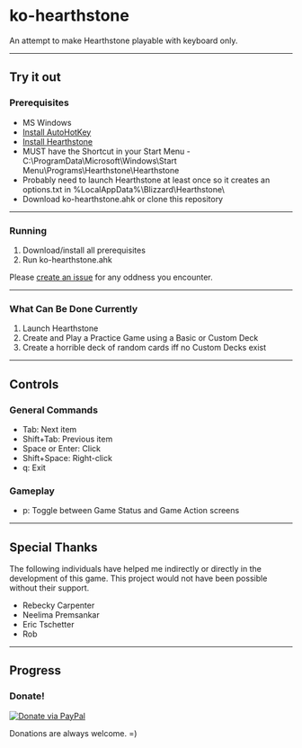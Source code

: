 # ko-hearthstone
An attempt to make Hearthstone playable with keyboard only.

---

## Try it out

### Prerequisites
* MS Windows
* [Install AutoHotKey](http://www.autohotkey.com/)
* [Install Hearthstone](https://us.battle.net/account/download/)
* MUST have the Shortcut in your Start Menu  - C:\ProgramData\Microsoft\Windows\Start Menu\Programs\Hearthstone\Hearthstone
* Probably need to launch Hearthstone at least once so it creates an options.txt in %LocalAppData%\Blizzard\Hearthstone\
* Download ko-hearthstone.ahk or clone this repository

---

### Running
1. Download/install all prerequisites
2. Run ko-hearthstone.ahk

Please [create an issue](https://github.com/garcialo/ko-hearthstone/issues/new) for any oddness you encounter.

---

### What Can Be Done Currently
1. Launch Hearthstone
1. Create and Play a Practice Game using a Basic or Custom Deck
1. Create a horrible deck of random cards iff no Custom Decks exist

---

## Controls

### General Commands
* Tab: Next item
* Shift+Tab: Previous item
* Space or Enter: Click
* Shift+Space: Right-click
* q: Exit

### Gameplay
* p: Toggle between Game Status and Game Action screens

---

## Special Thanks
The following individuals have helped me indirectly or directly in the development of this game. This project would not have been possible without their support.
* Rebecky Carpenter
* Neelima Premsankar
* Eric Tschetter
* Rob

---

## Progress

### Donate!

[![Donate via PayPal](https://www.paypalobjects.com/en_US/i/btn/btn_donate_LG.gif)](https://www.paypal.com/cgi-bin/webscr?cmd=_donations&business=QGZEM4MF9P6NU&lc=US&item_name=KO%2dHearthstone&currency_code=USD&bn=PP%2dDonationsBF%3abtn_donate_LG%2egif%3aNonHosted)

Donations are always welcome. =)